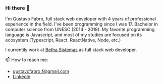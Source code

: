 ### Hi there 👋

I'm Gustavo Fabro, full stack web developer with 4 years of professional experience in the field. I've been programming since I was 17. Bachelor in computer science from UNESC (2014 - 2018). My favorite programming language is Javascript, and most of my studies are focused on its ecosystem (Typescript, React, ReactNative, Node, etc.)

I currentily work at [Betha Sistemas](http://www.betha.com.br/) as full stack web developer.


📫 How to reach me:

  - gustavofabro.f@gmail.com
  - [LinkedIn](https://www.linkedin.com/in/gustavo-fabro-a42701132/)
